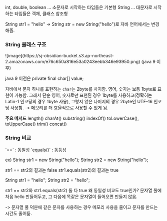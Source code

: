 int, double, boolean ... 소문자로 시작하는 타입들은 기본형
String ... 대문자로 시작하는 타입들은 객체, 클래스 참조형

String str1 = "hello"
-> String str = new String("hello")로 자바 언어에서는 변경해줌.

<h3> String 클래스 구조 </h3>
![image](https://sj-obsidian-bucket.s3.ap-northeast-2.amazonaws.com/e76c650a816e53a0243eebb346e93950.png)
(java 9 이후)

java 9 이전은 private final char[] value;

자바에서 문자 하나를 표현하는 `char`는 2byte를 차지함.
영어, 숫자는 보통 1byte로 표현이 가능함.
그래서 단순 영어, 숫자로만 표현된 경우 1byte를 사용하고(정확히는 Latin-1 인코딩의 경우 1byte 사용), 그렇지 않은 나머지의 경우 2byte인 UTF-16 인코딩 사용함.
-> 메모리를 더 효율적으로 사용할 수 있게 됨.

**주요 메서드**
length()
charAt()
substring()
indexOf()
toLowerCase(), toUpperCase()
trim()
concat()

<h3>String 비교 </h3>
`==` : 동일성
`equals()` : 동등성

ex)
String str1 = new String("hello");
String str2 = new String("hello");

str1 == str2의 결과는 false
str1.equals(str2)의 결과는 true

String str1 = "hello";
String str2 = "hello";

str1 == str2와 str1.equals(str2) 둘 다 true
왜 동일성 비교도 true인가? 문자열 풀에 처음 hello 만들어두고, 그 다음에 똑같은 문자열이 들어오면 만들지 않음.

-> 문자열 풀 덕분에 같은 문자를 사용하는 경우 메모리 사용을 줄이고 문자를 만드는 시간도 줄어듦.



